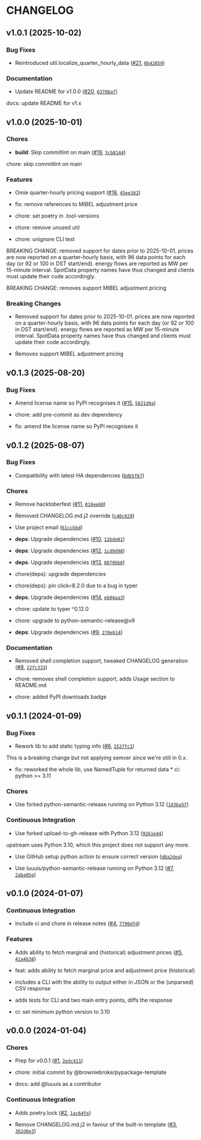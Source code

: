 # CHANGELOG


## v1.0.1 (2025-10-02)

### Bug Fixes

- Reintroduced util.localize_quarter_hourly_data ([#21](https://github.com/luuuis/pyomie/pull/21),
  [`0b42859`](https://github.com/luuuis/pyomie/commit/0b4285927cbe2a50d52645e8521c4ee35b49f88a))

### Documentation

- Update README for v1.0.0 ([#20](https://github.com/luuuis/pyomie/pull/20),
  [`63786af`](https://github.com/luuuis/pyomie/commit/63786af5abd04bb7f8e602f14cd4331639657bab))

docs: update README for v1.x


## v1.0.0 (2025-10-01)

### Chores

- **build**: Skip commitlint on main ([#19](https://github.com/luuuis/pyomie/pull/19),
  [`3cb8144`](https://github.com/luuuis/pyomie/commit/3cb8144ff5a7e4c64a7cd08d36ce2d54faa9c20c))

chore: skip commitlint on main

### Features

- Omie quarter-hourly pricing support ([#18](https://github.com/luuuis/pyomie/pull/18),
  [`45ee162`](https://github.com/luuuis/pyomie/commit/45ee162de0d21627e75729faa97565f933eef6bc))

* fix: remove references to MIBEL adjustment price

* chore: set poetry in .tool-versions

* chore: remove unused util

* chore: unignore CLI test

BREAKING CHANGE: removed support for dates prior to 2025-10-01. prices are now reported on a
  quarter-hourly basis, with 96 data points for each day (or 92 or 100 in DST start/end). energy
  flows are reported as MW per 15-minute interval. SpotData property names have thus changed and
  clients must update their code accordingly.

BREAKING CHANGE: removes support MIBEL adjustment pricing

### Breaking Changes

- Removed support for dates prior to 2025-10-01. prices are now reported on a quarter-hourly basis,
  with 96 data points for each day (or 92 or 100 in DST start/end). energy flows are reported as MW
  per 15-minute interval. SpotData property names have thus changed and clients must update their
  code accordingly.

- Removes support MIBEL adjustment pricing


## v0.1.3 (2025-08-20)

### Bug Fixes

- Amend license name so PyPI recognises it ([#15](https://github.com/luuuis/pyomie/pull/15),
  [`5021d9a`](https://github.com/luuuis/pyomie/commit/5021d9a572bde7673aa84f256cb8f638e9bb2c9e))

* chore: add pre-commit as dev dependency

* fix: amend the license name so PyPI recognises it


## v0.1.2 (2025-08-07)

### Bug Fixes

- Compatibility with latest HA dependencies
  ([`6db5f67`](https://github.com/luuuis/pyomie/commit/6db5f67aa9d07aa193db1b41a13d8fcd10f920ee))

### Chores

- Remove hacktoberfest ([#11](https://github.com/luuuis/pyomie/pull/11),
  [`018ee68`](https://github.com/luuuis/pyomie/commit/018ee688afbd98df7275397f8658c13351faca6f))

- Removed CHANGELOG.md.j2 override
  ([`c40c629`](https://github.com/luuuis/pyomie/commit/c40c629209a814e02f310771e880e422563bc187))

- Use project email
  ([`61ccbbd`](https://github.com/luuuis/pyomie/commit/61ccbbd225d0a387aab8a3eebaa3eacd30be9ce0))

- **deps**: Upgrade dependencies ([#10](https://github.com/luuuis/pyomie/pull/10),
  [`12bde01`](https://github.com/luuuis/pyomie/commit/12bde0140a0a6b695f1490a61c32a490686eb4b0))

- **deps**: Upgrade dependencies ([#12](https://github.com/luuuis/pyomie/pull/12),
  [`1cd9d98`](https://github.com/luuuis/pyomie/commit/1cd9d987a8cb6555c681d46d5f069948bb3ab645))

- **deps**: Upgrade dependencies ([#13](https://github.com/luuuis/pyomie/pull/13),
  [`8879bb8`](https://github.com/luuuis/pyomie/commit/8879bb85f62d06988225df0209a27bda30f137f8))

* chore(deps): upgrade dependencies

* chore(deps): pin click<8.2.0 due to a bug in typer

- **deps**: Upgrade dependencies ([#14](https://github.com/luuuis/pyomie/pull/14),
  [`eb04aa3`](https://github.com/luuuis/pyomie/commit/eb04aa36cd7b056f67aa5921523c32402b8e1aab))

* chore: update to typer ^0.12.0

* chore: upgrade to python-semantic-release@v9

- **deps**: Upgrade dependencies ([#9](https://github.com/luuuis/pyomie/pull/9),
  [`270eb14`](https://github.com/luuuis/pyomie/commit/270eb146450df2b3e6c472d8218ec95ba5dec1a8))

### Documentation

- Removed shell completion support, tweaked CHANGELOG generation
  ([#8](https://github.com/luuuis/pyomie/pull/8),
  [`22fc333`](https://github.com/luuuis/pyomie/commit/22fc333a170a1eb8087a0809c2fd06e024e52082))

* chore: removes shell completion support, adds Usage section to README.md

* chore: added PyPI downloads badge


## v0.1.1 (2024-01-09)

### Bug Fixes

- Rework lib to add static typing info ([#6](https://github.com/luuuis/pyomie/pull/6),
  [`1527fc1`](https://github.com/luuuis/pyomie/commit/1527fc12b532f0ba6fb5af6991698dfbed43f7bb))

This is a breaking change but not applying semver since we're still in 0.x.

* fix: reworked the whole lib, use NamedTuple for returned data * ci: python >= 3.11

### Chores

- Use forked python-semantic-release running on Python 3.12
  ([`1d3ba5f`](https://github.com/luuuis/pyomie/commit/1d3ba5fe2a5b243b1b263a04f4ca28b04089ce9c))

### Continuous Integration

- Use forked upload-to-gh-release with Python 3.12
  ([`92b1e44`](https://github.com/luuuis/pyomie/commit/92b1e4486582c02b11be6ca86b5fc862566c9f95))

upstream uses Python 3.10, which this project does not support any more.

- Use GitHub setup python action to ensure correct version
  ([`d0a2dea`](https://github.com/luuuis/pyomie/commit/d0a2dea8946f82e0b36251644809a638ba168503))

- Use luuuis/python-semantic-release running on Python 3.12
  ([#7](https://github.com/luuuis/pyomie/pull/7),
  [`2aba05e`](https://github.com/luuuis/pyomie/commit/2aba05e473ecb9405b00eb5fd02f3b0bbab9985c))


## v0.1.0 (2024-01-07)

### Continuous Integration

- Include ci and chore in release notes ([#4](https://github.com/luuuis/pyomie/pull/4),
  [`7796dfd`](https://github.com/luuuis/pyomie/commit/7796dfd22904f82b3db05a473321cd4336116e21))

### Features

- Adds ability to fetch marginal and (historical) adjustment prices
  ([#5](https://github.com/luuuis/pyomie/pull/5),
  [`41a4b38`](https://github.com/luuuis/pyomie/commit/41a4b386cd77c7d72e5b633d051cb4da75c7cc5d))

* feat: adds ability to fetch marginal price and adjustment price (historical)

* includes a CLI with the ability to output either in JSON or the (unparsed) CSV response

* adds tests for CLI and two main entry points, diffs the response

* ci: set minimum python version to 3.10


## v0.0.0 (2024-01-04)

### Chores

- Prep for v0.0.1 ([#1](https://github.com/luuuis/pyomie/pull/1),
  [`2edc411`](https://github.com/luuuis/pyomie/commit/2edc411a176d877a64cf03749ed92423c15b5b86))

* chore: initial commit by @browniebroke/pypackage-template

* docs: add @luuuis as a contributor

### Continuous Integration

- Adds poetry.lock ([#2](https://github.com/luuuis/pyomie/pull/2),
  [`1ac64fe`](https://github.com/luuuis/pyomie/commit/1ac64fe11d65ecac892dfef7b13deb8e23f06a16))

- Remove CHANGELOG.md.j2 in favour of the built-in template
  ([#3](https://github.com/luuuis/pyomie/pull/3),
  [`362d6e3`](https://github.com/luuuis/pyomie/commit/362d6e366d4e917a0130ef6106555b10fe150728))
